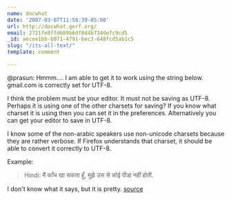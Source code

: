 ```yaml
---
name: docwhat
date: '2007-03-07T11:58:39-05:00'
url: http://docwhat.gerf.org/
email: 2721fe8ffd609b6df0d4b734defc9cd5
_id: aecee1bb-b071-4791-bec3-648fcd5ab1c5
slug: "/its-all-text/"
template: comment

---
```


@prasun:  Hmmm.... I am able to get it to work using the string below. gmail.com is correctly set for UTF-8.

I think the problem must be your editor.  It must not be saving as UTF-8.  Perhaps it is using one of the other charsets for saving?  If you know what charset it is using then you can set it in the preferences. Alternatively you can get your editor to save in UTF-8.

I know some of the non-arabic speakers use non-unicode charsets because they are rather verbose.  If Firefox understands that charset, it should be able to convert it correctly to UTF-8.

Example:
<blockquote>
Hindi: मैं काँच खा सकता हूँ, मुझे उस से कोई पीडा नहीं होती.
</blockquote>

I don't know what it says, but it is pretty. <a href="http://www.columbia.edu/kermit/utf8.html" rel="nofollow">source</a>
